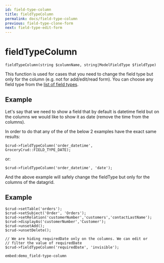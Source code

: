 ```yaml
---
id: field-type-column
title: fieldTypeColumn
permalink: docs/field-type-column
previous: field-type-clone-form
next: field-type-edit-form
---
```


# fieldTypeColumn

<pre><code class="language-php">fieldTypeColumn(string $columnName, string|ModelFieldType $fieldType)</code></pre>
This function is used for cases that you need to change the field type but only for the column (e.g. not for add/edit/read form). You can choose any field type from the <a href="https://www.grocerycrud.com/enterprise/api-and-function-list/fieldType">list of field types</a>.

<h2>Example</h2>

Let's say that we need to show a field that by default is datetime field but on the columns we would like to show it as date (remove the time from the columns).

In order to do that any of the of the below 2 examples have the exact same results:
<pre><code class="language-php">$crud-&gt;fieldTypeColumn('order_datetime', GroceryCrud::FIELD_TYPE_DATE);</code></pre>

or:

<pre><code class="language-php">$crud-&gt;fieldTypeColumn('order_datetime', 'date');</code></pre>

And the above example will safely change the fieldType but only for the columns of the datagrid.

## Example

<pre><code class="language-php">$crud->setTable('orders');
$crud->setSubject('Order', 'Orders');
$crud->setRelation('customerNumber','customers','contactLastName');
$crud->displayAs('customerNumber','Customer');
$crud->unsetAdd();
$crud->unsetDelete();

// We are hiding requiredDate only on the columns. We can edit or
// filter the value of requiredDate
$crud->fieldTypeColumn('requiredDate', 'invisible');</code></pre>

`embed:demo_field-type-column`